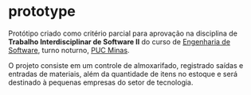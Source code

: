 # prototype
Protótipo criado como critério parcial para aprovação na disciplina de **Trabalho Interdisciplinar de Software II** do curso de [Engenharia de Software](http://www.pucminas.br/unidade/praca-da-liberdade/ensino/graduacao/Paginas/Engenharia-de-Software.aspx?tipo=152f25a5-fa8d-4d04-a7ba-57b6b4c21265&campi=fff21d5a-ba04-457c-a616-0778329925e5&curso=259&turno=3), turno noturno, [PUC Minas](http://www.pucminas.br/Paginas/default.aspx).

O projeto consiste em um controle de almoxarifado, registrado saídas e entradas de materiais, além da quantidade de itens no estoque e será destinado à pequenas empresas do setor de tecnologia.



